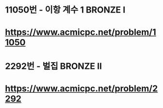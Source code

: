 # 11050번 - 이항 계수 1 BRONZE I
# https://www.acmicpc.net/problem/11050

# 2292번 - 벌집 BRONZE II
# https://www.acmicpc.net/problem/2292
